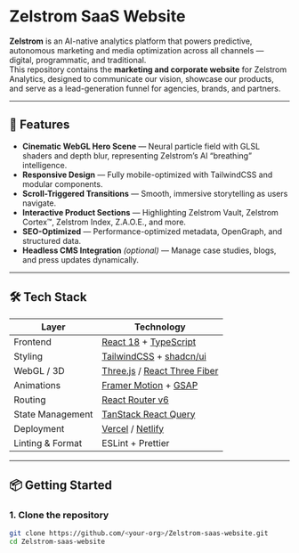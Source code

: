 # Zelstrom SaaS Website

**Zelstrom** is an AI-native analytics platform that powers predictive, autonomous marketing and media optimization across all channels — digital, programmatic, and traditional.  
This repository contains the **marketing and corporate website** for Zelstrom Analytics, designed to communicate our vision, showcase our products, and serve as a lead-generation funnel for agencies, brands, and partners.

---

## 🚀 Features

- **Cinematic WebGL Hero Scene** — Neural particle field with GLSL shaders and depth blur, representing Zelstrom’s AI “breathing” intelligence.
- **Responsive Design** — Fully mobile-optimized with TailwindCSS and modular components.
- **Scroll-Triggered Transitions** — Smooth, immersive storytelling as users navigate.
- **Interactive Product Sections** — Highlighting Zelstrom Vault, Zelstrom Cortex™, Zelstrom Index, Z.A.O.E., and more.
- **SEO-Optimized** — Performance-optimized metadata, OpenGraph, and structured data.
- **Headless CMS Integration** *(optional)* — Manage case studies, blogs, and press updates dynamically.

---

## 🛠 Tech Stack

| Layer             | Technology |
|-------------------|------------|
| Frontend          | [React 18](https://react.dev/) + [TypeScript](https://www.typescriptlang.org/) |
| Styling           | [TailwindCSS](https://tailwindcss.com/) + [shadcn/ui](https://ui.shadcn.com/) |
| WebGL / 3D        | [Three.js](https://threejs.org/) / [React Three Fiber](https://docs.pmnd.rs/react-three-fiber/getting-started/introduction) |
| Animations        | [Framer Motion](https://www.framer.com/motion/) + [GSAP](https://greensock.com/gsap/) |
| Routing           | [React Router v6](https://reactrouter.com/en/main) |
| State Management  | [TanStack React Query](https://tanstack.com/query/latest) |
| Deployment        | [Vercel](https://vercel.com/) / [Netlify](https://www.netlify.com/) |
| Linting & Format  | ESLint + Prettier |

---

## 📦 Getting Started

### 1. Clone the repository
```bash
git clone https://github.com/<your-org>/Zelstrom-saas-website.git
cd Zelstrom-saas-website